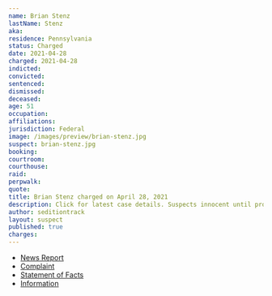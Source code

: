 ```yaml
---
name: Brian Stenz
lastName: Stenz
aka:
residence: Pennsylvania
status: Charged
date: 2021-04-28
charged: 2021-04-28
indicted:
convicted: 
sentenced:
dismissed: 
deceased:
age: 51
occupation:
affiliations:
jurisdiction: Federal
image: /images/preview/brian-stenz.jpg
suspect: brian-stenz.jpg
booking:
courtroom:
courthouse:
raid:
perpwalk:
quote:
title: Brian Stenz charged on April 28, 2021
description: Click for latest case details. Suspects innocent until proven guilty.
author: seditiontrack
layout: suspect
published: true
charges:
---
```

- [News Report](https://www.msn.com/en-us/news/crime/montgomery-county-man-charged-in-capitol-insurrection/ar-BB1geNiC)
- [Complaint](https://extremism.gwu.edu/sites/g/files/zaxdzs2191/f/Brian%20Stenz%20Criminal%20Complaint.pdf)
- [Statement of Facts](https://extremism.gwu.edu/sites/g/files/zaxdzs2191/f/Brian%20Stenz%20Criminal%20Complaint.pdf)
- [Information](https://www.justice.gov/usao-dc/case-multi-defendant/file/1414606/download)
